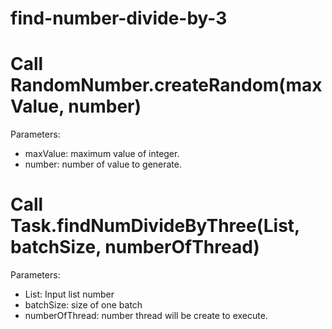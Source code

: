 # find-number-divide-by-3


# Call RandomNumber.createRandom(maxValue, number)
Parameters:
- maxValue: maximum value of integer.
- number: number of value to generate.

# Call Task.findNumDivideByThree(List, batchSize, numberOfThread)
Parameters:
- List: Input list number
- batchSize: size of one batch
- numberOfThread: number thread will be create to execute.
